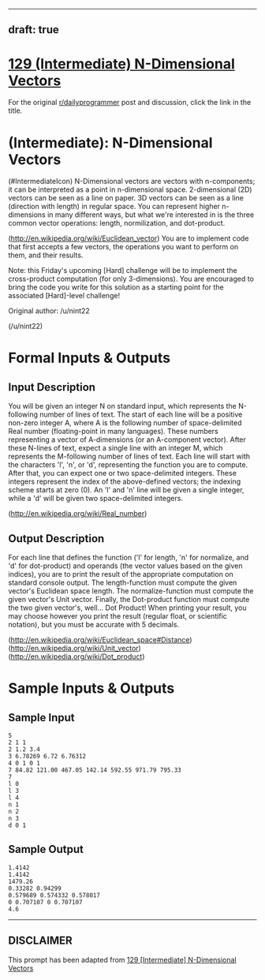 ---
draft: true
----

# [129 (Intermediate) N-Dimensional Vectors](https://www.reddit.com/r/dailyprogrammer/comments/1hzq9y/071013_challenge_129_intermediate_ndimensional/)

For the original [r/dailyprogrammer](https://www.reddit.com/r/dailyprogrammer/) post and discussion, click the link in the title.

#  (Intermediate): N-Dimensional Vectors
(#IntermediateIcon)
N-Dimensional vectors are vectors with n-components; it can be interpreted as a point in n-dimensional space. 2-dimensional (2D) vectors can be seen as a line on paper. 3D vectors can be seen as a line (direction with length) in regular space. You can represent higher n-dimensions in many different ways, but what we're interested in is the three common vector operations: length, normilization, and dot-product.

(http://en.wikipedia.org/wiki/Euclidean_vector)
You are to implement code that first accepts a few vectors, the operations you want to perform on them, and their results.

Note: this Friday's upcoming [Hard] challenge will be to implement the cross-product computation (for only 3-dimensions). You are encouraged to bring the code you write for this solution as a starting point for the associated [Hard]-level challenge!

Original author: /u/nint22

(/u/nint22)
# Formal Inputs & Outputs
## Input Description
You will be given an integer N on standard input, which represents the N-following number of lines of text. The start of each line will be a positive non-zero integer A, where A is the following number of space-delimited Real number (floating-point in many languages). These numbers representing a vector of A-dimensions (or an A-component vector). After these N-lines of text, expect a single line with an integer M, which represents the M-following number of lines of text. Each line will start with the characters 'l', 'n', or 'd', representing the function you are to compute. After that, you can expect one or two space-delimited integers. These integers represent the index of the above-defined vectors; the indexing scheme starts at zero (0). An 'l' and 'n' line will be given a single integer, while a 'd' will be given two space-delimited integers.

(http://en.wikipedia.org/wiki/Real_number)
## Output Description
For each line that defines the function ('l' for length, 'n' for normalize, and 'd' for dot-product) and operands (the vector values based on the given indices), you are to print the result of the appropriate computation on standard console output. The length-function must compute the given vector's Euclidean space length. The normalize-function must compute the given vector's Unit vector. Finally, the Dot-product function must compute the two given vector's, well... Dot Product! When printing your result, you may choose however you print the result (regular float, or scientific notation), but you must be accurate with 5 decimals.

(http://en.wikipedia.org/wiki/Euclidean_space#Distance)
(http://en.wikipedia.org/wiki/Unit_vector)
(http://en.wikipedia.org/wiki/Dot_product)
# Sample Inputs & Outputs
## Sample Input

```
5
2 1 1
2 1.2 3.4
3 6.78269 6.72 6.76312
4 0 1 0 1
7 84.82 121.00 467.05 142.14 592.55 971.79 795.33
7
l 0
l 3
l 4
n 1
n 2
n 3
d 0 1
```
## Sample Output

```
1.4142
1.4142
1479.26
0.33282 0.94299
0.579689 0.574332 0.578017
0 0.707107 0 0.707107
4.6
```

----
## **DISCLAIMER**
This prompt has been adapted from [129 [Intermediate] N-Dimensional Vectors](https://www.reddit.com/r/dailyprogrammer/comments/1hzq9y/071013_challenge_129_intermediate_ndimensional/
)
